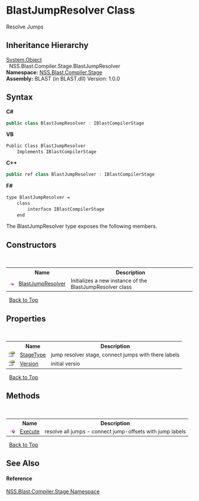 # BlastJumpResolver Class
 

Resolve Jumps


## Inheritance Hierarchy
<a href="https://docs.microsoft.com/dotnet/api/system.object" target="_blank" rel="noopener noreferrer">System.Object</a><br />&nbsp;&nbsp;NSS.Blast.Compiler.Stage.BlastJumpResolver<br />
**Namespace:**&nbsp;<a href="f44e629d-16ad-ce78-c6d1-bb239589698b">NSS.Blast.Compiler.Stage</a><br />**Assembly:**&nbsp;BLAST (in BLAST.dll) Version: 1.0.0

## Syntax

**C#**<br />
``` C#
public class BlastJumpResolver : IBlastCompilerStage
```

**VB**<br />
``` VB
Public Class BlastJumpResolver
	Implements IBlastCompilerStage
```

**C++**<br />
``` C++
public ref class BlastJumpResolver : IBlastCompilerStage
```

**F#**<br />
``` F#
type BlastJumpResolver =  
    class
        interface IBlastCompilerStage
    end
```

The BlastJumpResolver type exposes the following members.


## Constructors
&nbsp;<table><tr><th></th><th>Name</th><th>Description</th></tr><tr><td>![Public method](media/pubmethod.gif "Public method")</td><td><a href="a5c5a7c7-e956-6f80-341a-47bc32a43f03">BlastJumpResolver</a></td><td>
Initializes a new instance of the BlastJumpResolver class</td></tr></table>&nbsp;
<a href="#blastjumpresolver-class">Back to Top</a>

## Properties
&nbsp;<table><tr><th></th><th>Name</th><th>Description</th></tr><tr><td>![Public property](media/pubproperty.gif "Public property")</td><td><a href="0f693625-741e-4b16-6152-07148f7d381c">StageType</a></td><td>
jump resolver stage, connect jumps with there labels</td></tr><tr><td>![Public property](media/pubproperty.gif "Public property")</td><td><a href="6b0e297b-6b6c-47e2-f94a-af0e94d22515">Version</a></td><td>
initial versio</td></tr></table>&nbsp;
<a href="#blastjumpresolver-class">Back to Top</a>

## Methods
&nbsp;<table><tr><th></th><th>Name</th><th>Description</th></tr><tr><td>![Public method](media/pubmethod.gif "Public method")</td><td><a href="f3a75199-62fd-9632-fa9d-82270e5c042e">Execute</a></td><td>
resolve all jumps - connect jump-offsets with jump labels</td></tr></table>&nbsp;
<a href="#blastjumpresolver-class">Back to Top</a>

## See Also


#### Reference
<a href="f44e629d-16ad-ce78-c6d1-bb239589698b">NSS.Blast.Compiler.Stage Namespace</a><br />